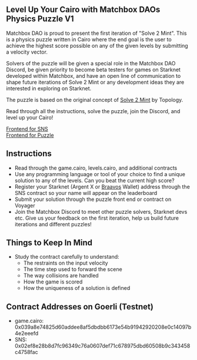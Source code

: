 ## Level Up Your Cairo with Matchbox DAOs Physics Puzzle V1

Matchbox DAO is proud to present the first iteration of "Solve 2 Mint". This is a physics puzzle written in Cairo where the end goal is the user to achieve the highest score possible on any of the given levels by submitting a velocity vector. <br>

Solvers of the puzzle will be given a special role in the Matchbox DAO Discord, be given priority to become beta testers for games on Starknet developed within Matchbox, and have an open line of communication to shape future iterations of Solve 2 Mint or any development ideas they are interested in exploring on Starknet.

The puzzle is based on the original concept of [Solve 2 Mint](https://mirror.xyz/matchboxdao.eth/DzWa-8uOEdjp2BiW1kiA_yS82EXJDyJb-VqWeWALchc) by Topology. <br>

Read through all the instructions, solve the puzzle, join the Discord, and level up your Cairo!<br>

[Frontend for SNS](https://solve2mint-sns.netlify.app/) <br>
[Frontend for Puzzle](https://solve2mint.netlify.app/) <br>

## Instructions
- Read through the game.cairo, levels.cairo, and additional contracts
- Use any programming language or tool of your choice to find a unique solution to any of the levels. Can you beat the current high score?
- Register your Starknet (Argent X or [Braavos](https://braavos.app/download) Wallet) address through the SNS contract so your name will appear on the leaderboard
- Submit your solution through the puzzle front end or contract on Voyager
- Join the Matchbox Discord to meet other puzzle solvers, Starknet devs etc. Give us your feedback on the first iteration, help us build future iterations and different puzzles! 

## Things to Keep In Mind
- Study the contract carefully to understand:
	- The restraints on the input velocity
	- The time step used to forward the scene
	- The way collisions are handled
	- How the game is scored
	- How the uniqueness of a solution is defined

## Contract Addresses on Goerli (Testnet)

- game.cairo: 0x039a8e74825d60addee8af5dbdbb6173e54b91942920208e0c14097b4e2eeefd
- SNS: 0x02ef8e28b8d7fc96349c76a0607def71c678975dbd60508b9c343458c4758fac

